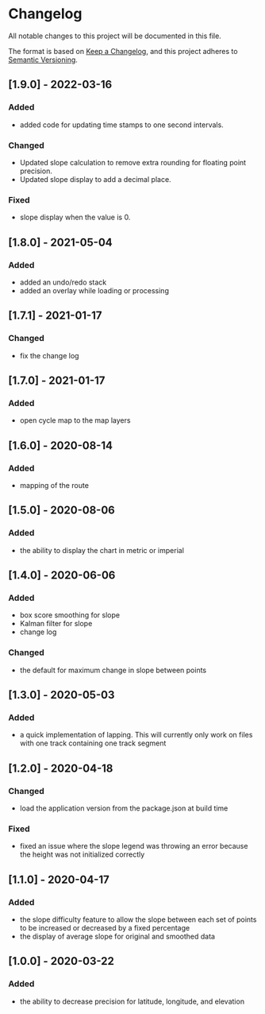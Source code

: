 # Changelog
All notable changes to this project will be documented in this file.

The format is based on [Keep a Changelog](https://keepachangelog.com/en/1.0.0/),
and this project adheres to [Semantic Versioning](https://semver.org/spec/v2.0.0.html).

## [1.9.0] - 2022-03-16
### Added
- added code for updating time stamps to one second intervals. 
### Changed
- Updated slope calculation to remove extra rounding for floating point precision.
- Updated slope display to add a decimal place.
### Fixed
- slope display when the value is 0.

## [1.8.0] - 2021-05-04
### Added
- added an undo/redo stack
- added an overlay while loading or processing

## [1.7.1] - 2021-01-17
### Changed
- fix the change log

## [1.7.0] - 2021-01-17
### Added
- open cycle map to the map layers

## [1.6.0] - 2020-08-14
### Added
- mapping of the route

## [1.5.0] - 2020-08-06
### Added
- the ability to display the chart in metric or imperial

## [1.4.0] - 2020-06-06
### Added
- box score smoothing for slope
- Kalman filter for slope
- change log
### Changed
- the default for maximum change in slope between points
    
## [1.3.0] - 2020-05-03
### Added
- a quick implementation of lapping.  This will currently only work on files with one track containing one track segment
    
## [1.2.0] - 2020-04-18
### Changed    
- load the application version from the package.json at build time
### Fixed
- fixed an issue where the slope legend was throwing an error because the height was not initialized correctly
    
## [1.1.0] - 2020-04-17
### Added
- the slope difficulty feature to allow the slope between each set of points to be increased or decreased by a fixed percentage
- the display of average slope for original and smoothed data
    
## [1.0.0] - 2020-03-22
### Added   
- the ability to decrease precision for latitude, longitude, and elevation
    
